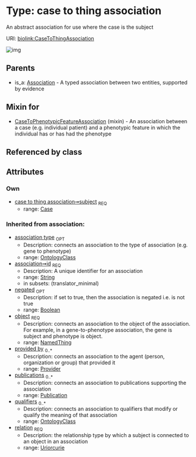 
# Type: case to thing association


An abstract association for use where the case is the subject

URI: [biolink:CaseToThingAssociation](https://w3id.org/biolink/vocab/CaseToThingAssociation)


![img](http://yuml.me/diagram/nofunky;dir:TB/class/[Publication],[Provider],[OntologyClass],[NamedThing],[Case]<subject%201..1-%20[CaseToThingAssociation&#124;relation(i):uriorcurie;id(i):string;negated(i):boolean%20%3F],[CaseToPhenotypicFeatureAssociation]uses%20-.->[CaseToThingAssociation],[Association]^-[CaseToThingAssociation],[CaseToPhenotypicFeatureAssociation],[Case],[Association])

## Parents

 *  is_a: [Association](Association.md) - A typed association between two entities, supported by evidence

## Mixin for

 * [CaseToPhenotypicFeatureAssociation](CaseToPhenotypicFeatureAssociation.md) (mixin)  - An association between a case (e.g. individual patient) and a phenotypic feature in which the individual has or has had the phenotype

## Referenced by class


## Attributes


### Own

 * [case to thing association➞subject](case_to_thing_association_subject.md)  <sub>REQ</sub>
    * range: [Case](Case.md)

### Inherited from association:

 * [association type](association_type.md)  <sub>OPT</sub>
    * Description: connects an association to the type of association (e.g. gene to phenotype)
    * range: [OntologyClass](OntologyClass.md)
 * [association➞id](association_id.md)  <sub>REQ</sub>
    * Description: A unique identifier for an association
    * range: [String](types/String.md)
    * in subsets: (translator_minimal)
 * [negated](negated.md)  <sub>OPT</sub>
    * Description: if set to true, then the association is negated i.e. is not true
    * range: [Boolean](types/Boolean.md)
 * [object](object.md)  <sub>REQ</sub>
    * Description: connects an association to the object of the association. For example, in a gene-to-phenotype association, the gene is subject and phenotype is object.
    * range: [NamedThing](NamedThing.md)
 * [provided by](provided_by.md)  <sub>0..*</sub>
    * Description: connects an association to the agent (person, organization or group) that provided it
    * range: [Provider](Provider.md)
 * [publications](publications.md)  <sub>0..*</sub>
    * Description: connects an association to publications supporting the association
    * range: [Publication](Publication.md)
 * [qualifiers](qualifiers.md)  <sub>0..*</sub>
    * Description: connects an association to qualifiers that modify or qualify the meaning of that association
    * range: [OntologyClass](OntologyClass.md)
 * [relation](relation.md)  <sub>REQ</sub>
    * Description: the relationship type by which a subject is connected to an object in an association
    * range: [Uriorcurie](types/Uriorcurie.md)
